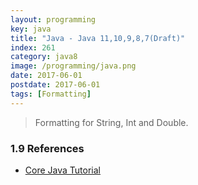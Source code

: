 ```yaml
---
layout: programming
key: java
title: "Java - Java 11,10,9,8,7(Draft)"
index: 261
category: java8
image: /programming/java.png
date: 2017-06-01
postdate: 2017-06-01
tags: [Formatting]
---
```


> Formatting for String, Int and Double.


### 1.9 References
* [Core Java Tutorial](https://www.journaldev.com/24601/java-11-features)
